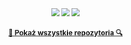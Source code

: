<div align="center"> 
  <a href = "mailto:zoon@lu.onet.pl"><img src="https://img.shields.io/static/v1?style=for-the-badge&message=Onet.pl&color=005FF9&logo=Mail.Ru&logoColor=FFFFFF&label=" target="_blank"></a>
  <a href="https://www.thingiverse.com/zoon/designs" target="_blank"><img src="https://img.shields.io/static/v1?style=for-the-badge&message=Thingiverse&color=248BFB&logo=Thingiverse&logoColor=FFFFFF&label=" target="_blank"></a>
  <a href="https://www.linkedin.com/in/zbigniew-nied%C5%BAwied%C5%BA-4204714a/" target="_blank"><img src="https://img.shields.io/badge/-LinkedIn-%230077B5?style=for-the-badge&logo=linkedin&logoColor=white" target="_blank"></a>
</div>

<h4 align="center">
  <a href="https://github.com/z-niedzwiedz?tab=repositories" title="Pokaż wszystkie repozytoria">🔎 Pokaż wszystkie repozytoria 🔍</a>
</h4>
